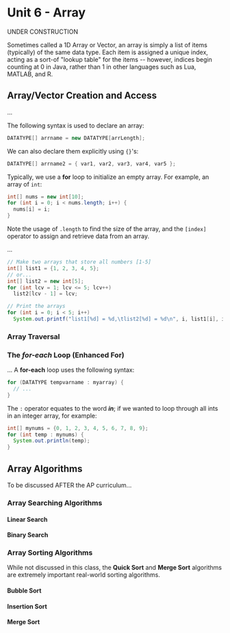 # Unit 6 - Array
UNDER CONSTRUCTION

Sometimes called a 1D Array or Vector, an array is simply a list of items (typically) of the same data type. Each item is assigned a unique index, acting as a sort-of "lookup table" for the items -- however, indices begin counting at 0 in Java, rather than 1 in other languages such as Lua, MATLAB, and R.


## Array/Vector Creation and Access
...

The following syntax is used to declare an array:
```java
DATATYPE[] arrname = new DATATYPE[arrLength];
```

We can also declare them explicitly using `{}`'s:
```java
DATATYPE[] arrname2 = { var1, var2, var3, var4, var5 };
```

Typically, we use a **for** loop to initialize an empty array. For example, an array of `int`:
```java
int[] nums = new int[10];
for (int i = 0; i < nums.length; i++) {
  nums[i] = i;
}
```

Note the usage of `.length` to find the size of the array, and the `[index]` operator to assign and retrieve data from an array. 



...
```java
// Make two arrays that store all numbers [1-5]
int[] list1 = {1, 2, 3, 4, 5};
// or...
int[] list2 = new int[5];
for (int lcv = 1; lcv <= 5; lcv++) 
  list2[lcv - 1] = lcv;

// Print the arrays
for (int i = 0; i < 5; i++)
  System.out.printf("list1[%d] = %d,\tlist2[%d] = %d\n", i, list1[i], i, list2[i]);
```

### Array Traversal


### The *for-each* Loop (Enhanced For)
...
A **for-each** loop uses the following syntax:
```java
for (DATATYPE tempvarname : myarray) {
  // ...
}
```

The `:` operator equates to the word ***in***; if we wanted to loop through all ints in an integer array, for example:
```java
int[] mynums = {0, 1, 2, 3, 4, 5, 6, 7, 8, 9};
for (int temp : mynums) {
  System.out.println(temp);
}
```

## Array Algorithms
To be discussed AFTER the AP curriculum...

### Array Searching Algorithms

#### Linear Search



#### Binary Search




### Array Sorting Algorithms

While not discussed in this class, the **Quick Sort** and **Merge Sort** algorithms are extremely important real-world sorting algorithms.

#### Bubble Sort


#### Insertion Sort


#### Merge Sort
